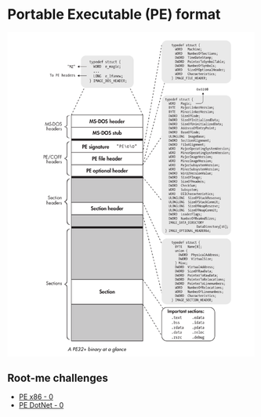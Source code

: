 # Portable Executable (PE) format

![32 bit PE](../../_static/images/32-bit-pe.png)

## Root-me challenges

* [PE x86 - 0](../root-me/pe-x86-0.md)
* [PE DotNet - 0](../root-me/pe-dotnet-0.md)